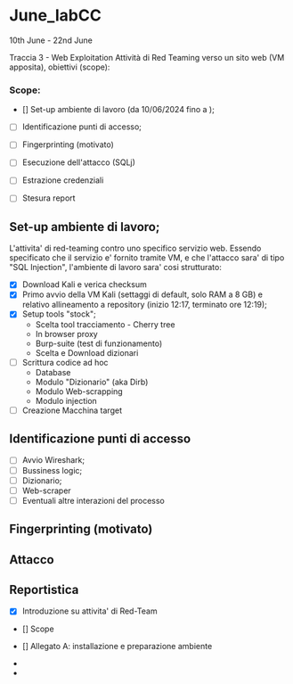 # June_labCC
10th June - 22nd June


Traccia 3 - Web Exploitation
Attività di Red Teaming verso un sito web (VM apposita), obiettivi (scope):


### Scope:
- [] Set-up ambiente di lavoro (da 10/06/2024 fino a );
- [ ] Identificazione punti di accesso;
- [ ] Fingerprinting (motivato)
- [ ] Esecuzione dell'attacco (SQLj)
- [ ] Estrazione credenziali
- [ ] Stesura report


## Set-up ambiente di lavoro;
L'attivita' di red-teaming contro uno specifico servizio web. Essendo specificato che il servizio e' fornito tramite VM, e che l'attacco sara' di tipo "SQL Injection", l'ambiente di lavoro sara' cosi strutturato:
- [X] Download Kali e verica checksum
- [X] Primo avvio della VM Kali (settaggi di default, solo RAM a 8 GB) e relativo allineamento a repository (inizio 12:17, terminato ore 12:19);
- [X] Setup tools "stock";
  - Scelta tool tracciamento - Cherry tree
  - In browser proxy
  - Burp-suite (test di funzionamento)
  - Scelta e Download dizionari
- [ ] Scrittura codice ad hoc
  - Database
  - Modulo "Dizionario" (aka Dirb)
  - Modulo Web-scrapping
  - Modulo injection 
- [ ] Creazione Macchina target

## Identificazione punti di accesso
- [ ] Avvio Wireshark;
- [ ] Bussiness logic;
- [ ] Dizionario;
- [ ] Web-scraper
- [ ] Eventuali altre interazioni del processo

## Fingerprinting (motivato)

## Attacco

## Reportistica
- [X] Introduzione su attivita' di Red-Team
- [] Scope
- [] Allegato A: installazione e preparazione ambiente
- 

-    






